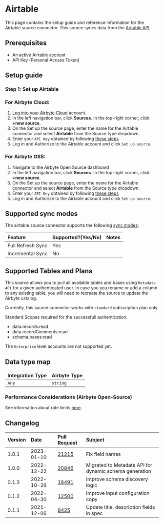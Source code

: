 # Airtable

This page contains the setup guide and reference information for the Airtable source connector.
This source syncs data from the [Airtable API](https://airtable.com/api).

## Prerequisites

* An active Airtable account
* API Key (Personal Access Token)

## Setup guide
### Step 1: Set up Airtable

### For Airbyte Cloud:

1. [Log into your Airbyte Cloud](https://cloud.airbyte.io/workspaces) account.
2. In the left navigation bar, click **Sources**. In the top-right corner, click **+new source**.
3. On the Set up the source page, enter the name for the Airtable connector and select **Airtable** from the Source type dropdown.
4. Enter your `API Key` obtained by following [these steps](https://airtable.com/developers/web/guides/personal-access-tokens)
5. Log in and Authorize to the Airtable account and click `Set up source`.

### For Airbyte OSS:

1. Navigate to the Airbyte Open Source dashboard
2. In the left navigation bar, click **Sources**. In the top-right corner, click **+new source**.
3. On the Set up the source page, enter the name for the Airtable connector and select **Airtable** from the Source type dropdown.
4. Enter your `API Key` obtained by following [these steps](https://airtable.com/developers/web/guides/personal-access-tokens)
5. Log in and Authorize to the Airtable account and click `Set up source`.


## Supported sync modes

The airtable source connector supports the following [sync modes](https://docs.airbyte.com/cloud/core-concepts#connection-sync-modes):

| Feature           | Supported?\(Yes/No\) | Notes |
| :---------------- | :------------------- | :---- |
| Full Refresh Sync | Yes                  |       |
| Incremental Sync  | No                   |       |


## Supported Tables and Plans

This source allows you to pull all available tables and bases using `Metadata API` for a given authenticated user. In case you you rename or add a column to any existing table, you will need to recreate the source to update the Airbyte catalog. 

Currently, this source connector works with `standard` subscription plan only.

Standard Scopes required for the successfull authentication:
* data.records:read
* data.recordComments:read
* schema.bases:read

The `Enterprise` level accounts are not supported yet.

## Data type map

| Integration Type       | Airbyte Type |
| :--------------------- | :----------- |
| `Any`                  | `string`     |


### Performance Considerations (Airbyte Open-Source)

See information about rate limits [here](https://airtable.com/developers/web/api/rate-limits).

## Changelog

| Version | Date       | Pull Request                                             | Subject                                                |
|:--------|:-----------|:---------------------------------------------------------|:-------------------------------------------------------|
| 1.0.1   | 2023-01-10 | [21215](https://github.com/airbytehq/airbyte/pull/21215) | Fix field names                                        |
| 1.0.0   | 2022-12-22 | [20846](https://github.com/airbytehq/airbyte/pull/20846) | Migrated to Metadata API for dynamic schema generation |
| 0.1.3   | 2022-10-26 | [18491](https://github.com/airbytehq/airbyte/pull/18491) | Improve schema discovery logic                         |
| 0.1.2   | 2022-04-30 | [12500](https://github.com/airbytehq/airbyte/pull/12500) | Improve input configuration copy                       |
| 0.1.1   | 2021-12-06 | [8425](https://github.com/airbytehq/airbyte/pull/8425)   | Update title, description fields in spec               |
